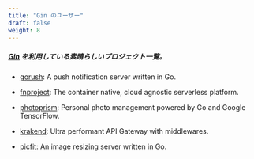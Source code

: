 ```yaml
---
title: "Gin のユーザー"
draft: false
weight: 8
---
```


##### [Gin](https://github.com/gin-gonic/gin) を利用している素晴らしいプロジェクト一覧。

* [gorush](https://github.com/appleboy/gorush): A push notification server written in Go.

* [fnproject](https://github.com/fnproject/fn): The container native, cloud agnostic serverless platform.

* [photoprism](https://github.com/photoprism/photoprism): Personal photo management powered by Go and Google TensorFlow.

* [krakend](https://github.com/devopsfaith/krakend): Ultra performant API Gateway with middlewares.

* [picfit](https://github.com/thoas/picfit): An image resizing server written in Go.
